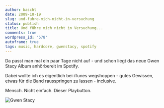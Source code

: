 ```yaml
---
author: bascht
date: 2009-10-19
slug: und-fuhre-mich-nicht-in-versuchung
status: publish
title: Und führe mich nicht in Versuchung...
comments: true
wordpress_id: '578'
autoframe: true
tags: music, hardcore, gwenstacy, spotify
---
```


Da passt man mal ein paar Tage nicht auf - und schon liegt das neue
Gwen Stacy Album anhörbereit im Spotify.

Dabei wollte ich es eigentlich bei iTunes wegshoppen - gutes
Gewissen, etwas für die Band rausspringen zu lassen - inclusive.

Mensch. Nicht einfach. Dieser Playbutton.

![Gwen Stacy](https://img.bascht.com/uploads/big/cc0d66005b18d293dc947a6782a5eb68.jpg)
